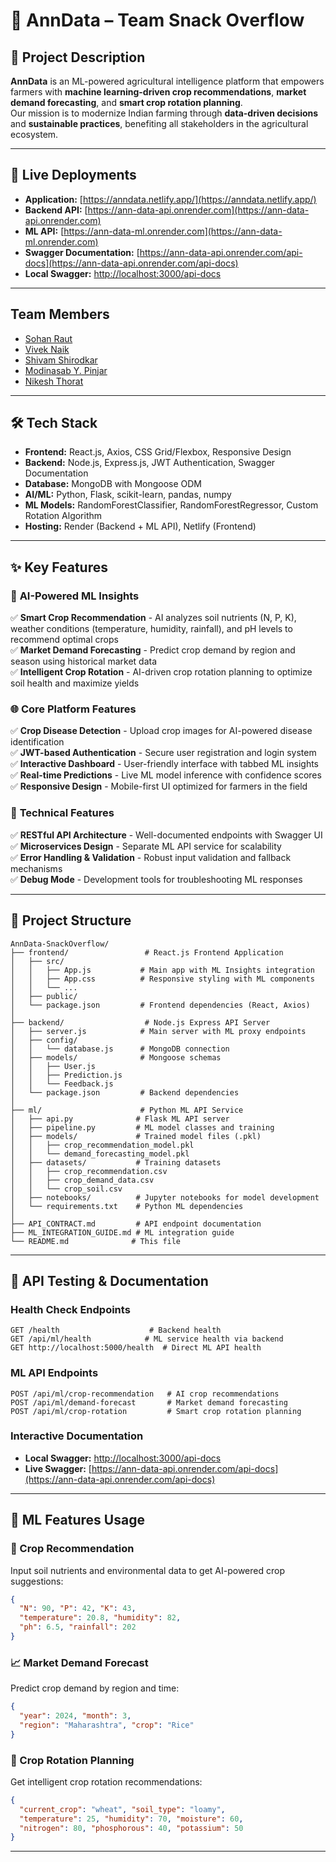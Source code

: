 # 🌾 AnnData – Team Snack Overflow

## 📌 Project Description
**AnnData** is an ML-powered agricultural intelligence platform that empowers farmers with **machine learning-driven crop recommendations**, **market demand forecasting**, and **smart crop rotation planning**.  
Our mission is to modernize Indian farming through **data-driven decisions** and **sustainable practices**, benefiting all stakeholders in the agricultural ecosystem.

---

## 🚀 Live Deployments
- **Application:** [https://anndata.netlify.app/](https://anndata.netlify.app/)
- **Backend API:** [https://ann-data-api.onrender.com](https://ann-data-api.onrender.com)
- **ML API:** [https://ann-data-ml.onrender.com](https://ann-data-ml.onrender.com)
- **Swagger Documentation:** [https://ann-data-api.onrender.com/api-docs](https://ann-data-api.onrender.com/api-docs)
- **Local Swagger:** [http://localhost:3000/api-docs](http://localhost:3000/api-docs)

---

## Team Members
- [Sohan Raut](https://github.com/SRx210)
- [Vivek Naik](https://github.com/VivekNaik0309)
- [Shivam Shirodkar](https://github.com/Shivamshirodkarrr)    
- [Modinasab Y. Pinjar](https://github.com/ModinasabPinjar)  
- [Nikesh Thorat](https://github.com/Nikeshthorat)  

---

## 🛠 Tech Stack
- **Frontend:** React.js, Axios, CSS Grid/Flexbox, Responsive Design
- **Backend:** Node.js, Express.js, JWT Authentication, Swagger Documentation
- **Database:** MongoDB with Mongoose ODM
- **AI/ML:** Python, Flask, scikit-learn, pandas, numpy
- **ML Models:** RandomForestClassifier, RandomForestRegressor, Custom Rotation Algorithm
- **Hosting:** Render (Backend + ML API), Netlify (Frontend)

---

## ✨ Key Features

### 🧠 **AI-Powered ML Insights**
✅ **Smart Crop Recommendation** - AI analyzes soil nutrients (N, P, K), weather conditions (temperature, humidity, rainfall), and pH levels to recommend optimal crops  
✅ **Market Demand Forecasting** - Predict crop demand by region and season using historical market data  
✅ **Intelligent Crop Rotation** - AI-driven crop rotation planning to optimize soil health and maximize yields  

### 🌐 **Core Platform Features**
✅ **Crop Disease Detection** - Upload crop images for AI-powered disease identification  
✅ **JWT-based Authentication** - Secure user registration and login system  
✅ **Interactive Dashboard** - User-friendly interface with tabbed ML insights  
✅ **Real-time Predictions** - Live ML model inference with confidence scores  
✅ **Responsive Design** - Mobile-first UI optimized for farmers in the field  

### 🔧 **Technical Features**
✅ **RESTful API Architecture** - Well-documented endpoints with Swagger UI  
✅ **Microservices Design** - Separate ML API service for scalability  
✅ **Error Handling & Validation** - Robust input validation and fallback mechanisms  
✅ **Debug Mode** - Development tools for troubleshooting ML responses  

---

## 📂 Project Structure
```
AnnData-SnackOverflow/
├── frontend/                 # React.js Frontend Application
│   ├── src/
│   │   ├── App.js           # Main app with ML Insights integration
│   │   ├── App.css          # Responsive styling with ML components
│   │   └── ...
│   ├── public/
│   └── package.json         # Frontend dependencies (React, Axios)
│
├── backend/                  # Node.js Express API Server
│   ├── server.js            # Main server with ML proxy endpoints
│   ├── config/
│   │   └── database.js      # MongoDB connection
│   ├── models/              # Mongoose schemas
│   │   ├── User.js
│   │   ├── Prediction.js
│   │   └── Feedback.js
│   └── package.json         # Backend dependencies
│
├── ml/                      # Python ML API Service
│   ├── api.py              # Flask ML API server
│   ├── pipeline.py         # ML model classes and training
│   ├── models/             # Trained model files (.pkl)
│   │   ├── crop_recommendation_model.pkl
│   │   └── demand_forecasting_model.pkl
│   ├── datasets/           # Training datasets
│   │   ├── crop_recommendation.csv
│   │   ├── crop_demand_data.csv
│   │   └── crop_soil.csv
│   ├── notebooks/          # Jupyter notebooks for model development
│   └── requirements.txt    # Python ML dependencies
│
├── API_CONTRACT.md         # API endpoint documentation
├── ML_INTEGRATION_GUIDE.md # ML integration guide
└── README.md              # This file
```

---

## 🧪 API Testing & Documentation

### **Health Check Endpoints**
```http
GET /health                    # Backend health
GET /api/ml/health            # ML service health via backend
GET http://localhost:5000/health  # Direct ML API health
```

### **ML API Endpoints**
```http
POST /api/ml/crop-recommendation   # AI crop recommendations
POST /api/ml/demand-forecast       # Market demand forecasting  
POST /api/ml/crop-rotation         # Smart crop rotation planning
```

### **Interactive Documentation**
- **Local Swagger:** [http://localhost:3000/api-docs](http://localhost:3000/api-docs)
- **Live Swagger:** [https://ann-data-api.onrender.com/api-docs](https://ann-data-api.onrender.com/api-docs)

---

## 🎯 ML Features Usage

### **🌱 Crop Recommendation**
Input soil nutrients and environmental data to get AI-powered crop suggestions:
```json
{
  "N": 90, "P": 42, "K": 43,
  "temperature": 20.8, "humidity": 82,
  "ph": 6.5, "rainfall": 202
}
```

### **📈 Market Demand Forecast**
Predict crop demand by region and time:
```json
{
  "year": 2024, "month": 3,
  "region": "Maharashtra", "crop": "Rice"
}
```

### **🔄 Crop Rotation Planning**
Get intelligent crop rotation recommendations:
```json
{
  "current_crop": "wheat", "soil_type": "loamy",
  "temperature": 25, "humidity": 70, "moisture": 60,
  "nitrogen": 80, "phosphorous": 40, "potassium": 50
}
```

---
